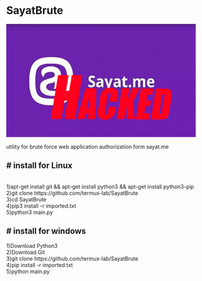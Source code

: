 # SayatBrute
<img src="sa.jpg" height="300px">
<p>utility for brute force web application authorization form sayat.me</p>
<h2># install for Linux</h2><br>
1)apt-get install git && apt-get install python3 && apt-get install python3-pip<br>
2)git clone https://github.com/termux-lab/SayatBrute<br>
3)cd SayatBrute<br>
4)pip3 install -r imported.txt<br>
5)python3 main.py<br>
<h2># install for windows<br></h2>
1)Download Python3<br>
2)Download Git<br>
3)git clone https://github.com/termux-lab/SayatBrute<br>
4)pip install -r imported.txt<br>
5)python main.py<br>

